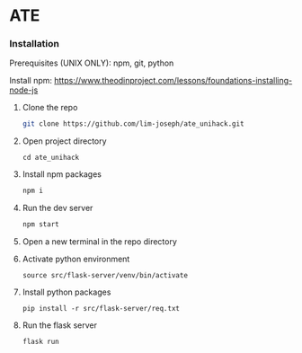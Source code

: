 # ATE

### Installation

Prerequisites (UNIX ONLY): npm, git, python

Install npm: https://www.theodinproject.com/lessons/foundations-installing-node-js

1. Clone the repo
    ```sh
    git clone https://github.com/lim-joseph/ate_unihack.git
    ```
2. Open project directory
    ```
    cd ate_unihack
    ```
3. Install npm packages
    ```sh
    npm i
    ```
4. Run the dev server
    ```js
    npm start
    ```
5. Open a new terminal in the repo directory

6. Activate python environment
    ```
    source src/flask-server/venv/bin/activate
    ```
7. Install python packages
    ```
    pip install -r src/flask-server/req.txt
    ```
8. Run the flask server
    ```
    flask run
    ```
